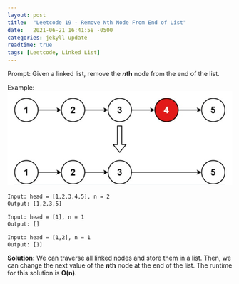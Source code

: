 ```yaml
---
layout: post
title:  "Leetcode 19 - Remove Nth Node From End of List"
date:   2021-06-21 16:41:58 -0500
categories: jekyll update
readtime: true
tags: [Leetcode, Linked List]
---
```

Prompt: Given a linked list, remove the ***n*th** node from the end of the list.

Example: 
![Linked List Example](../assets/img/linked-list-remove.png)
~~~
Input: head = [1,2,3,4,5], n = 2
Output: [1,2,3,5]
~~~
~~~
Input: head = [1], n = 1
Output: []
~~~
~~~
Input: head = [1,2], n = 1
Output: [1]
~~~

**Solution:** We can traverse all linked nodes and store them in a list. Then, we can change the next value of the ***n*th** node at the end of the list. The runtime for this solution is **O(n)**.